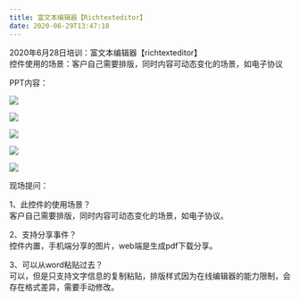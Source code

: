 ```yaml
---
title: 富文本编辑器【Richtexteditor】
date: 2020-06-29T13:47:18
---
```


2020年6月28日培训：富文本编辑器【richtexteditor】  
控件使用的场景：客户自己需要排版，同时内容可动态变化的场景，如电子协议

PPT内容：

![](http://apaas.wxchina.com:8881/wp-content/uploads/%E5%AF%8C%E6%96%87%E6%9C%AC%E7%BC%96%E8%BE%91%E5%99%A8%E5%9F%B9%E8%AE%AD2.jpg)

![](http://apaas.wxchina.com:8881/wp-content/uploads/%E5%AF%8C%E6%96%87%E6%9C%AC%E7%BC%96%E8%BE%91%E5%99%A8%E5%9F%B9%E8%AE%AD3.jpg)

![](http://apaas.wxchina.com:8881/wp-content/uploads/%E5%AF%8C%E6%96%87%E6%9C%AC%E7%BC%96%E8%BE%91%E5%99%A8%E5%9F%B9%E8%AE%AD4.jpg)

![](http://apaas.wxchina.com:8881/wp-content/uploads/%E5%AF%8C%E6%96%87%E6%9C%AC%E7%BC%96%E8%BE%91%E5%99%A8%E5%9F%B9%E8%AE%AD5.jpg)

![](http://apaas.wxchina.com:8881/wp-content/uploads/%E5%AF%8C%E6%96%87%E6%9C%AC%E7%BC%96%E8%BE%91%E5%99%A8%E5%9F%B9%E8%AE%AD6.jpg)

现场提问：

1、此控件的使用场景？  
客户自己需要排版，同时内容可动态变化的场景，如电子协议。

2、支持分享事件？  
控件内置，手机端分享的图片，web端是生成pdf下载分享。

3、可以从word粘贴过去？  
可以，但是只支持文字信息的复制粘贴，排版样式因为在线编辑器的能力限制，会存在格式差异，需要手动修改。